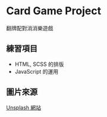 # Card Game Project

翻牌配對消消樂遊戲

## 練習項目

- HTML, SCSS 的排版
- JavaScript 的運用

## 圖片來源

[Unsplash 網站](https://unsplash.com/photos/iJ9o00UeAWk)
